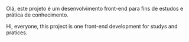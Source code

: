 Olá, este projeto é um desenvolvimento front-end para fins de estudos e prática de conhecimento.

Hi, everyone, this project is one front-end development for studys and pratices.